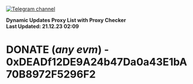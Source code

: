 [![Telegram channel](https://img.shields.io/endpoint?url=https://runkit.io/damiankrawczyk/telegram-badge/branches/master?url=https://t.me/n4z4v0d)](https://t.me/n4z4v0d) 

**Dynamic Updates Proxy List with Proxy Checker**  
**Last Updated: 21.12.23 02:09**

# DONATE (_any evm_) - 0xDEADf12DE9A24b47Da0a43E1bA70B8972F5296F2
